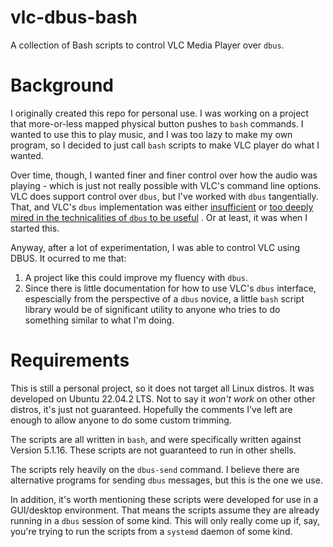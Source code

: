 # vlc-dbus-bash
A collection of Bash scripts to control VLC Media Player over `dbus`.

# Background
I originally created this repo for personal use. I was working on a project
that more-or-less mapped physical button pushes to `bash` commands. I wanted to
use this to play music, and I was too lazy to make my own program, so I decided
to just call `bash` scripts to make VLC player do what I wanted.

Over time, though, I wanted finer and finer control over how the audio was
playing - which is just not really possible with VLC's command line options. VLC
does support control over `dbus`, but I've worked with `dbus` tangentially.
That, and VLC's `dbus` implementation was either
[insufficient](https://wiki.videolan.org/DBus-usage/) or [too deeply mired in
the technicalities of `dbus` to be useful](https://wiki.videolan.org/DBus-spec/)
. Or at least, it was when I started this. 

Anyway, after a lot of experimentation, I was able to control VLC using DBUS. It
ocurred to me that:

1. A project like this could improve my fluency with `dbus`.
1. Since there is little documentation for how to use VLC's `dbus` interface,
   espescially from the perspective of a `dbus` novice, a little `bash` script
   library would be of significant utility to anyone who tries to do something
   similar to what I'm doing.

# Requirements
This is still a personal project, so it does not target all Linux distros. It
was developed on Ubuntu 22.04.2 LTS. Not to say it *won't work* on other other
distros, it's just not guaranteed. Hopefully the comments I've left are enough
to allow anyone to do some custom trimming.

The scripts are all written in `bash`, and were specifically written against
Version 5.1.16. These scripts are not guaranteed to run in other shells.

The scripts rely heavily on the `dbus-send` command. I believe there are
alternative programs for sending `dbus` messages, but this is the one we use.

In addition, it's worth mentioning these scripts were developed for use in a
GUI/desktop environment. That means the scripts assume they are already running
in a `dbus` session of some kind. This will only really come up if, say, you're
trying to run the scripts from a `systemd` daemon of some kind.
